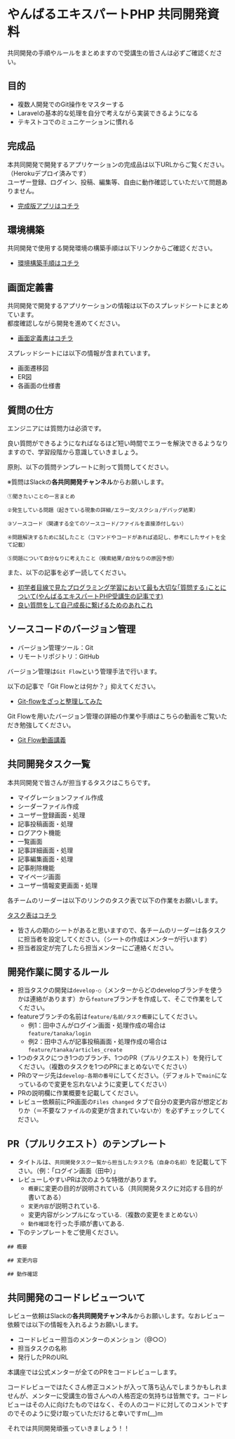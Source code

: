 # やんばるエキスパートPHP 共同開発資料

共同開発の手順やルールをまとめますので受講生の皆さんは必ずご確認ください。

## 目的

- 複数人開発でのGit操作をマスターする
- Laravelの基本的な処理を自分で考えながら実装できるようになる
- テキストコでのミュニケーションに慣れる

## 完成品

本共同開発で開発するアプリケーションの完成品は以下URLからご覧ください。（Herokuデプロイ済みです）<br>
ユーザー登録、ログイン、投稿、編集等、自由に動作確認していただいて問題ありません。

- [完成版アプリはコチラ](https://yanbaru-qiita.herokuapp.com/)

## 環境構築

共同開発で使用する開発環境の構築手順は以下リンクからご確認ください。

- [環境構築手順はコチラ](https://github.com/shimotaroo/Yanbaru-Qiita-App/blob/main/%E7%92%B0%E5%A2%83%E6%A7%8B%E7%AF%89%E6%89%8B%E9%A0%86.md)

## 画面定義書

共同開発で開発するアプリケーションの情報は以下のスプレッドシートにまとめています。<br>
都度確認しながら開発を進めてください。

- [画面定義書はコチラ](https://docs.google.com/spreadsheets/d/1JgDfCq58ptT_GHOkA-uV2AVS2icB38zlHcqJYc8K4A0/edit?usp=sharing)

スプレッドシートには以下の情報が含まれています。

- 画面遷移図
- ER図
- 各画面の仕様書
## 質問の仕方

エンジニアには質問力は必須です。

良い質問ができるようになればなるほど短い時間でエラーを解決できるようなりますので、学習段階から意識していきましょう。

原則、以下の質問テンプレートに則って質問してください。

※質問はSlackの**各共同開発チャンネル**からお願いします。

```
①聞きたいことの一言まとめ

②発生している問題（起きている現象の詳細/エラー文/スクショ/デバッグ結果）

③ソースコード（関連する全てのソースコード/ファイルを直接添付しない）

④問題解決するために試したこと（コマンドやコードがあれば追記し、参考にしたサイトを全て記載）

⑤問題について自分なりに考えたこと（検索結果/自分なりの原因予想）
```

また、以下の記事を必ず一読してください。

- [初学者目線で見たプログラミング学習において最も大切な｢質問する｣ことについて(やんばるエキスパートPHP受講生の記事です)](https://qiita.com/tera_at/items/cb9f63b04f759ca10e54)
- [良い質問をして自己成長に繋げるためのあれこれ](https://qiita.com/morry_48/items/86ce93c34e5789f38be3)

## ソースコードのバージョン管理

- バージョン管理ツール：Git
- リモートリポジトリ：GitHub

バージョン管理は`Git Flow`という管理手法で行います。

以下の記事で「Git Flowとは何か？」抑えてください。

- [Git-flowをざっと整理してみた](https://dev.classmethod.jp/articles/introduce-git-flow/)

Git Flowを用いたバージョン管理の詳細の作業や手順はこちらの動画をご覧いただき勉強してください。

- [Git Flow動画講義](https://www.youtube.com/watch?v=nG4Xe0fAS1E&list=PL9hBRkFDTzXucbrvS0M9NiSbdzccVZTMb&index=7&t=1s)

## 共同開発タスク一覧

本共同開発で皆さんが担当するタスクはこちらです。

- マイグレーションファイル作成
- シーダーファイル作成
- ユーザー登録画面・処理
- 記事投稿画面・処理
- ログアウト機能
- 一覧画面
- 記事詳細画面・処理
- 記事編集画面・処理
- 記事削除機能
- マイページ画面
- ユーザー情報変更画面・処理

各チームのリーダーは以下のリンクのタスク表で以下の作業をお願いします。

[タスク表はコチラ](https://docs.google.com/spreadsheets/d/1L6ZOn6VZ75veqa1cpASPb2GpKrXg6NV_yGCIxkGsOiY/edit#gid=247038847)

- 皆さんの期のシートがあると思いますので、各チームのリーダーは各タスクに担当者を設定してください。（シートの作成はメンターが行います）
- 担当者設定が完了したら担当メンターにご連絡ください。

## 開発作業に関するルール

- 担当タスクの開発は`develop-○`（メンターからどのdevelopブランチを使うかは連絡があります）から`feature`ブランチを作成して、そこで作業をしてください。
- featureブランチの名前は`feature/名前/タスク概要`にしてください。
  - 例1：田中さんがログイン画面・処理作成の場合は`feature/tanaka/login`
  - 例2：田中さんが記事投稿画面・処理作成の場合は`feature/tanaka/articles_create`
- 1つのタスクにつき1つのブランチ、1つのPR（プルリクエスト）を発行してください。（複数のタスクを1つのPRにまとめないでください）
- PRのマージ先は`develop-各期の番号`にしてください。（デフォルトで`main`になっているので変更を忘れないように変更してください）
- PRの説明欄に作業概要を記載してください。
- レビュー依頼前にPR画面の`Files changed` タブで自分の変更内容が想定どおりか（＝不要なファイルの変更が含まれていないか）を必ずチェックしてください。

## PR（プルリクエスト）のテンプレート

- タイトルは、`共同開発タスク一覧から担当したタスク名（自身の名前）`を記載して下さい。（例：「ログイン画面（田中）」
- レビューしやすいPRは次のような特徴があります。
  - `概要`に変更の目的が説明されている（共同開発タスクに対応する目的が書いてある）
  - `変更内容`が説明されている.
  - 変更内容がシンプルになっている.（複数の変更をまとめない）
  - `動作確認`を行った手順が書いてある.
- 下のテンプレートをご使用ください。

```
## 概要

## 変更内容

## 動作確認

```
## 共同開発のコードレビューついて

レビュー依頼はSlackの**各共同開発チャンネル**からお願いします。なおレビュー依頼では以下の情報を入れるようお願いします。

- コードレビュー担当のメンターのメンション（@○○）
- 担当タスクの名称
- 発行したPRのURL


本講座では公式メンターが全てのPRをコードレビューします。

コードレビューではたくさん修正コメントが入って落ち込んでしまうかもしれませんが、メンターに受講生の皆さんへの人格否定の気持ちは皆無です。コードレビューはその人に向けたものではなく、その人のコードに対してのコメントですのでそのように受け取っていただけると幸いですm(__)m

それでは共同開発頑張っていきましょう！！